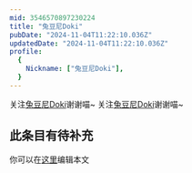 ```yaml
---
mid: 3546570897230224
title: "兔豆尼Doki"
pubDate: "2024-11-04T11:22:10.036Z"
updatedDate: "2024-11-04T11:22:10.036Z"
profile:
  {
    Nickname: ["兔豆尼Doki"],
  }
---
```


关注[兔豆尼Doki](https://space.bilibili.com/3546570897230224)谢谢喵~ 关注[兔豆尼Doki](https://space.bilibili.com/3546570897230224)谢谢喵~

## 此条目有待补充
你可以在[这里](https://github.com/Yuhanawa/VTuber.ICU/edit/master/src/content/v/兔豆尼Doki/index.md)编辑本文
